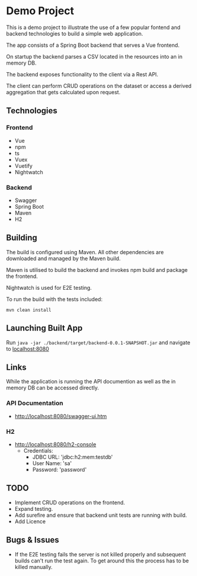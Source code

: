 # Demo Project

This is a demo project to illustrate the use of a few popular fontend and backend technologies to build a simple web application.

The app consists of a Spring Boot backend that serves a Vue frontend.

On startup the backend parses a CSV located in the resources into an in memory DB.

The backend exposes functionality to the client via a Rest API. 

The client can perform CRUD operations on the dataset or access a derived aggregation that gets calculated upon request.

## Technologies

### Frontend

- Vue
- npm
- ts
- Vuex
- Vuetify
- Nightwatch

### Backend

- Swagger
- Spring Boot
- Maven
- H2

## Building

The build is configured using Maven. All other dependencies are downloaded and managed by the Maven build.

Maven is utilised to build the backend and invokes npm build and package the frontend.

Nightwatch is used for E2E testing.

To run the build with the tests included:

`mvn clean install`

## Launching Built App

Run `java -jar ./backend/target/backend-0.0.1-SNAPSHOT.jar` and navigate to [localhost:8080](http://localhost:8080/#/)

## Links

While the application is running the API documention as well as the in memory DB can be accessed directly.

### API Documentation

- [http://localhost:8080/swagger-ui.htm](http://localhost:8080/swagger-ui.htm)

### H2

- [http://localhost:8080/h2-console](http://localhost:8080/h2-console)
  - Credentials:
    - JDBC URL: 'jdbc:h2:mem:testdb'
    - User Name: 'sa'
    - Password: 'password'

## TODO

- Implement CRUD operations on the frontend.
- Expand testing.
- Add surefire and ensure that backend unit tests are running with build.
- Add Licence
  
## Bugs & Issues

- If the E2E testing fails the server is not killed properly and subsequent builds can't run the test again. To get around this the process has to be killed manually.

